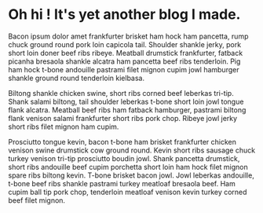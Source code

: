 # Oh hi ! It's yet another blog I made.

Bacon ipsum dolor amet frankfurter brisket ham hock ham pancetta, rump chuck ground round pork loin capicola tail. Shoulder shankle jerky, pork short loin doner beef ribs ribeye. Meatball drumstick frankfurter, fatback picanha bresaola shankle alcatra ham pancetta beef ribs tenderloin. Pig ham hock t-bone andouille pastrami filet mignon cupim jowl hamburger shankle ground round tenderloin kielbasa.

Biltong shankle chicken swine, short ribs corned beef leberkas tri-tip. Shank salami biltong, tail shoulder leberkas t-bone short loin jowl tongue flank alcatra. Meatball beef ribs ham fatback hamburger, pastrami biltong flank venison salami frankfurter short ribs pork chop. Ribeye jowl jerky short ribs filet mignon ham cupim.

Prosciutto tongue kevin, bacon t-bone ham brisket frankfurter chicken venison swine drumstick cow ground round. Kevin short ribs sausage chuck turkey venison tri-tip prosciutto boudin jowl. Shank pancetta drumstick, short ribs andouille beef cupim porchetta short loin ham hock filet mignon spare ribs biltong kevin. T-bone brisket bacon jowl. Jowl leberkas andouille, t-bone beef ribs shankle pastrami turkey meatloaf bresaola beef. Ham cupim ball tip pork chop, tenderloin meatloaf venison kevin turkey corned beef filet mignon.